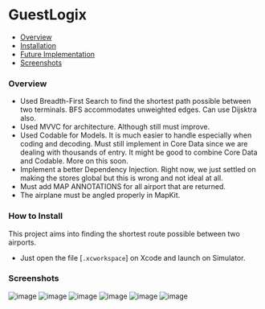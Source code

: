 # GuestLogix
* [Overview](#overview)
* [Installation](#install)
* [Future Implementation](#Future)
* [Screenshots](#screenshots)

### <a name="install">Overview</a>
* Used Breadth-First Search to find the shortest path possible between two terminals. BFS accommodates unweighted edges. Can use Dijsktra also.
* Used MVVC for architecture. Although still must improve.
* Used Codable for Models. It is much easier to handle especially when coding and decoding. Must still implement in Core Data since we are dealing with thousands of entry. It might be good to combine Core Data and Codable. More on this soon.
* Implement a better Dependency Injection. Right now, we just settled on making the stores global but this is wrong and not ideal at all. 
* Must add MAP ANNOTATIONS for all airport that are returned.
* The airplane must be angled properly in MapKit.

### <a name="install">How to Install</a>

This project aims into finding the shortest route possible between two airports.

-  Just open the file [`.xcworkspace`] on Xcode and launch on Simulator.

### <a name="screenshots">Screenshots</a>

![image](https://user-images.githubusercontent.com/18160031/57607407-91ec2b80-759d-11e9-9d11-dfc03e91247f.png)
![image](https://user-images.githubusercontent.com/18160031/57607414-944e8580-759d-11e9-92c3-d4d519cc7d85.png)
![image](https://user-images.githubusercontent.com/18160031/57607418-957fb280-759d-11e9-84d8-5cf2e82a391e.png)
![image](https://user-images.githubusercontent.com/18160031/57607422-97e20c80-759d-11e9-8f60-260cc6ad39a0.png)
![image](https://user-images.githubusercontent.com/18160031/57607428-99abd000-759d-11e9-99b1-c8839935f095.png)
![image](https://user-images.githubusercontent.com/18160031/57607440-a2040b00-759d-11e9-9f07-8337a5a9917c.png)

